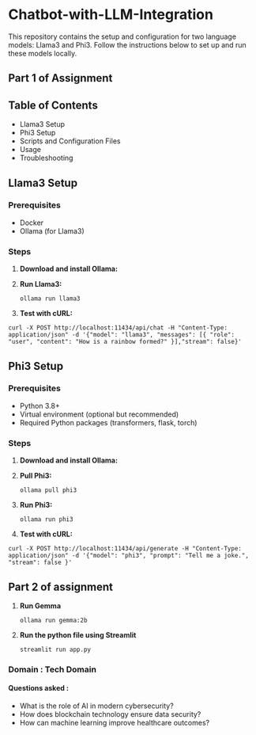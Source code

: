 # Chatbot-with-LLM-Integration

This repository contains the setup and configuration for two language models: Llama3 and Phi3. Follow the instructions below to set up and run these models locally.

## Part 1 of Assignment

## Table of Contents

- Llama3 Setup
- Phi3 Setup
- Scripts and Configuration Files
- Usage
- Troubleshooting

## Llama3 Setup

### Prerequisites

- Docker
- Ollama (for Llama3)

### Steps

1. **Download and install Ollama:**

2. **Run Llama3:**

   ```ollama run llama3```
3. **Test with cURL:**

  ```curl -X POST http://localhost:11434/api/chat -H "Content-Type: application/json" -d '{"model": "llama3", "messages": [{ "role": "user", "content": "How is a rainbow formed?" }],"stream": false}'```

## Phi3 Setup

### Prerequisites

- Python 3.8+
- Virtual environment (optional but recommended)
- Required Python packages (transformers, flask, torch)

### Steps

1. **Download and install Ollama:**

2. **Pull Phi3:**

   ```ollama pull phi3```
   
3. **Run Phi3:**

   ```ollama run phi3```
   
4. **Test with cURL:**

  ```curl -X POST http://localhost:11434/api/generate -H "Content-Type: application/json" -d '{"model": "phi3", "prompt": "Tell me a joke.", "stream": false }'```

## Part 2 of assignment

1. **Run Gemma**

   ```ollama run gemma:2b```
   
2. **Run the python file using Streamlit**
   
   ```streamlit run app.py```

### Domain : Tech Domain
#### Questions asked :
* What is the role of AI in modern cybersecurity?
* How does blockchain technology ensure data security?
* How can machine learning improve healthcare outcomes?

